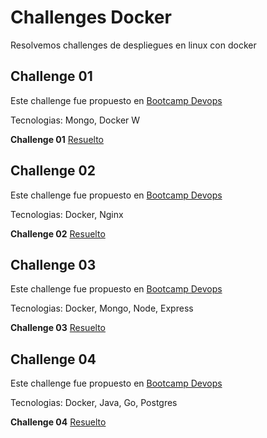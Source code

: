 # Challenges Docker

Resolvemos challenges de despliegues en linux con docker

## Challenge 01

Este challenge fue propuesto en [Bootcamp Devops](https://bootcamp.295devops.com/docker/docker-challenge/01challenge)

Tecnologias: Mongo, Docker
W

**Challenge 01** [Resuelto](./challenge01/README.md)


## Challenge 02

Este challenge fue propuesto en [Bootcamp Devops](https://bootcamp.295devops.com/docker/docker-challenge/02challenge)

Tecnologias: Docker, Nginx

**Challenge 02** [Resuelto](./challenge02/README.md)


## Challenge 03

Este challenge fue propuesto en [Bootcamp Devops](https://bootcamp.295devops.com/docker/docker-challenge/03challenge/)

Tecnologias: Docker, Mongo, Node, Express

**Challenge 03** [Resuelto](./challenge03/README.md)

## Challenge 04

Este challenge fue propuesto en [Bootcamp Devops](https://bootcamp.295devops.com/docker/docker-challenge/04challenge/)

Tecnologias: Docker, Java, Go, Postgres

**Challenge 04** [Resuelto](./challenge04/README.md)